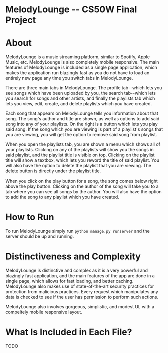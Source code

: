 # MelodyLounge -- CS50W Final Project

# About
MelodyLounge is a music streaming platform, similar to Spotify, Apple Music, etc. 
MelodyLounge is also completely mobile responsive. The main features of MelodyLounge is included as a single page application,
which makes the application run blazingly fast as you do not have to load an entirely new page any time you switch tabs in MelodyLounge.

There are three main tabs in MelodyLounge. The profile tab--which lets you see songs which have been uploaded by you, the search tab--which lets you search for songs and other artists, and finally the playlists tab which lets you view, edit, create, and delete playlists which you have created.

Each song that appears on MelodyLounge tells you information about that song. The song's author and title are shown, as well as options to add said song into any
of your playlists. On the right is a button which lets you play said song. If the song which you are viewing is part of a playlist's songs that you are viewing, you will get the option to remove said song from playlist. 

When you open the playlists tab, you are shown a menu which shows all of your playlists. Clicking on any of the playlists will show you the songs in said playlist, and the playlist title is visible on top. Clicking on the playlist title will show a textbox, which lets you reword the title of said playlist. You will also have the option to
delete the playlist that you are viewing. The delete button is directly under the playlist title. 

When you click on the play button for a song, the song comes below right above the play button. Clicking on the author of the song will take you to a tab where you can see all songs by the
author. You will also have the option to add the song to any playlist which you have created. 

# How to Run
To run MelodyLounge simply run `python manage.py runserver` and the server should be up and running.

# Distinctiveness and Complexity
MelodyLounge is distinctive and complex as it is a very powerful and blazingly fast application, and the main features of the app are done in a single page, which allows for fast loading, and better caching. MelodyLounge also makes use of state-of-the-art security practices for protection from malicious practices. Every request which manipulates any data is checked to see if the user has permission to perform such actions.

MelodyLounge also involves gorgeous, simplistic, and modest UI, with a compeltely mobile responsive layout.

# What Is Included in Each File?
TODO

